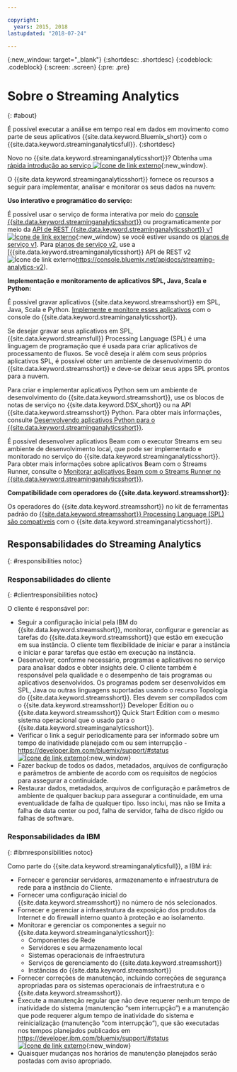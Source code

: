 ```yaml
---

copyright:
  years: 2015, 2018
lastupdated: "2018-07-24"

---
```


<!-- Attribute definitions -->
{:new_window: target="_blank"}
{:shortdesc: .shortdesc}
{:codeblock: .codeblock}
{:screen: .screen}
{:pre: .pre}

# Sobre o Streaming Analytics
{: #about}

É possível executar a análise em tempo real em dados em movimento como parte de seus aplicativos {{site.data.keyword.Bluemix_short}} com o {{site.data.keyword.streaminganalyticsfull}}.
{:shortdesc}

Novo no {{site.data.keyword.streaminganalyticsshort}}? Obtenha uma [rápida introdução ao serviço ![Ícone de link externo](../../icons/launch-glyph.svg "Ícone de link externo")](https://developer.ibm.com/streamsdev/docs/streaming-analytics-now-available-bluemix-2/){:new_window}.

O {{site.data.keyword.streaminganalyticsshort}}
fornece os recursos a seguir para implementar, analisar e monitorar os seus dados na nuvem:

**Uso interativo e programático do serviço:**

É possível usar o serviço de forma interativa por meio do [console {{site.data.keyword.streaminganalyticsshort}}](/docs/services/StreamingAnalytics/c_streams_console.html) ou programaticamente por meio da [API de REST {{site.data.keyword.streaminganalyticsshort}} v1![Ícone de link externo](../../icons/launch-glyph.svg "Ícone de link externo")](https://console.bluemix.net/apidocs/streaming-analytics-v1){:new_window} se você estiver usando os [planos de serviço v1](/docs/services/StreamingAnalytics/service_plans.html). Para [planos de serviço v2](/docs/services/StreamingAnalytics/service_plans.html), use a [{{site.data.keyword.streaminganalyticsshort}} API de REST v2 ![Ícone de link externo](../../icons/launch-glyph.svg "Ícone de link externo")https://console.bluemix.net/apidocs/streaming-analytics-v2).

**Implementação e monitoramento de aplicativos SPL, Java, Scala e Python:**

É possível gravar aplicativos {{site.data.keyword.streamsshort}} em SPL, Java, Scala e Python. [Implemente e monitore esses aplicativos](/docs/services/StreamingAnalytics/t_deploytocloud.html) com o console do {{site.data.keyword.streaminganalyticsshort}}.

Se desejar gravar seus aplicativos em SPL, {{site.data.keyword.streamsfull}} Processing Language (SPL) é uma linguagem de programação que é usada para criar aplicativos de processamento de fluxos. Se você deseja ir além com seus próprios aplicativos SPL, é possível obter um ambiente de desenvolvimento do {{site.data.keyword.streamsshort}} e deve-se deixar seus apps SPL prontos para a nuvem.

Para criar e implementar aplicativos Python sem um ambiente de desenvolvimento do {{site.data.keyword.streamsshort}}, use os blocos de notas de serviço no {{site.data.keyword.DSX_short}} ou na API {{site.data.keyword.streamsshort}} Python. Para obter mais informações, consulte [Desenvolvendo aplicativos Python para o {{site.data.keyword.streaminganalyticsshort}}](/docs/services/StreamingAnalytics/t_develop_apps_python.html).

É possível desenvolver aplicativos Beam com o executor Streams em seu ambiente de desenvolvimento local, que pode ser implementado e monitorado no serviço do {{site.data.keyword.streaminganalyticsshort}}. Para obter mais informações sobre aplicativos Beam com o Streams Runner, consulte o [Monitorar aplicativos Beam com o Streams Runner no {{site.data.keyword.streaminganalyticsshort}}](docs/services/StreamingAnalytics/gs_beamrunner.html).


**Compatibilidade com operadores do {{site.data.keyword.streamsshort}}:**

Os operadores do {{site.data.keyword.streamsshort}} no kit de ferramentas padrão do [{{site.data.keyword.streamsshort}} Processing Language (SPL) são compatíveis](/docs/services/StreamingAnalytics/compatible_toolkits.html) com o {{site.data.keyword.streaminganalyticsshort}}.

## Responsabilidades do Streaming Analytics
{: #responsibilities notoc}

### Responsabilidades do cliente
{: #clientresponsibilities notoc}

O cliente é responsável por:

* Seguir a configuração inicial pela IBM do {{site.data.keyword.streamsshort}}, monitorar, configurar e gerenciar as tarefas do {{site.data.keyword.streamsshort}} que estão em execução em sua instância. O cliente tem flexibilidade de iniciar e parar a instância e iniciar e parar tarefas que estão em execução na instância.
* Desenvolver, conforme necessário, programas e aplicativos no serviço para analisar dados e obter insights dele. O cliente também é responsável pela qualidade e o desempenho de tais programas ou aplicativos desenvolvidos. Os programas podem ser desenvolvidos em SPL, Java ou outras linguagens suportadas usando o recurso Topologia do {{site.data.keyword.streamsshort}}. Eles devem ser compilados com o {{site.data.keyword.streamsshort}} Developer Edition ou o {{site.data.keyword.streamsshort}} Quick Start Edition com o mesmo sistema operacional que o usado para o {{site.data.keyword.streaminganalyticsshort}}.
* Verificar o link a seguir periodicamente para ser informado sobre um tempo de inatividade planejado com ou sem interrupção - [https://developer.ibm.com/bluemix/support/#status ![Ícone de link externo](../../icons/launch-glyph.svg "Ícone de link externo")](https://developer.ibm.com/bluemix/support/#status){:new_window}  
* Fazer backup de todos os dados, metadados, arquivos de configuração e parâmetros de ambiente de acordo com os requisitos de negócios para assegurar a continuidade.
* Restaurar dados, metadados, arquivos de configuração e parâmetros de ambiente de qualquer backup para assegurar a continuidade, em uma eventualidade de falha de qualquer tipo. Isso inclui, mas não se limita a falha de data center ou pod, falha de servidor, falha de disco rígido ou falhas de software.

### Responsabilidades da IBM
{: #ibmresponsibilities notoc}

Como parte do {{site.data.keyword.streaminganalyticsfull}}, a IBM irá:

* Fornecer e gerenciar servidores, armazenamento e infraestrutura de rede para a instância do Cliente.
* Fornecer uma configuração inicial do {{site.data.keyword.streamsshort}} no número de nós selecionados.
* Fornecer e gerenciar a infraestrutura da exposição dos produtos da Internet e do firewall interno quanto à proteção e ao isolamento.
* Monitorar e gerenciar os componentes a seguir no {{site.data.keyword.streaminganalyticsshort}}:
	* Componentes de Rede
	* Servidores e seu armazenamento local
	* Sistemas operacionais de infraestrutura
	* Serviços de gerenciamento do {{site.data.keyword.streamsshort}}
	* Instâncias do {{site.data.keyword.streamsshort}}
* Fornecer correções de manutenção, incluindo correções de segurança apropriadas para os sistemas operacionais de infraestrutura e o {{site.data.keyword.streamsshort}}.
* Execute a manutenção regular que não deve requerer nenhum tempo de inatividade do sistema (manutenção “sem interrupção”) e a manutenção que pode requerer algum tempo de inatividade do sistema e reinicialização (manutenção “com interrupção”), que são executadas nos tempos planejados publicados em [https://developer.ibm.com/bluemix/support/#status ![Ícone de link externo](../../icons/launch-glyph.svg "Ícone de link externo")](https://developer.ibm.com/bluemix/support/#status){:new_window}
* Quaisquer mudanças nos horários de manutenção planejados serão postadas com aviso apropriado.
